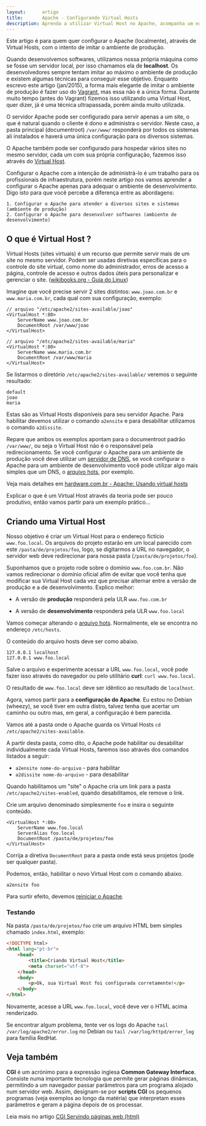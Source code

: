 ```yaml
---
layout:      artigo
title:       Apache - Configurando Virtual Hosts
description: Aprenda a utilizar Virtual Host no Apache, acompanha um exemplo prático.
---
```


Este artigo é para quem quer configurar o Apache (localmente), através de Virtual Hosts, com o intento de imitar o
ambiente de produção.

Quando desenvolvemos softwares, utilizamos nossa própria máquina como se fosse um servidor local, por isso chamamos ela
de __localhost__. Os desenvolvedores sempre tentam imitar ao máximo o ambiente de produção e existem algumas técnicas
para conseguir esse objetivo. Enquanto escrevo este artigo (jan/2015), a forma mais elegante de imitar o ambiente de
produção é fazer uso do [Vagrant](https://www.vagrantup.com/), mas essa não é a única forma. Durante
muito tempo (antes do Vagrant) fizemos isso utilizando uma Virtual Host, quer dizer, já é uma técnica ultrapassada, porém
ainda muito utilizada.

O servidor Apache pode ser configurado para servir apenas a um site, o que é natural quando o cliente é dono e administra
o servidor. Neste caso, a pasta principal (documentroot) `/var/www/` responderá por todos os sistemas ali instalados e
haverá uma única configuração para os diversos sistemas.

O Apache também pode ser configurado para hospedar vários sites no mesmo servidor, cada um com sua própria configuração,
fazemos isso através do [Virtual Host](http://httpd.apache.org/docs/2.4/).

Configurar o Apache com a intenção de administrá-lo é um trabalho para os profissionais de infraestrutura, porém neste
artigo nos vamos aprender a configurar o Apache apenas para adequar o ambiente de desenvolvimento. Digo isto para que
você percebe a diferença entre as abordagens:

    1. Configurar o Apache para atender a diversos sites e sistemas (ambiente de produção)
    2. Configurar o Apache para desenvolver softwares (ambiente de desenvolvimento)



O que é Virtual Host ?
---

Virtual Hosts (sites virtuais) é um recurso que permite servir mais de um site no mesmo servidor. Podem ser usadas
diretivas específicas para o controle do site virtual, como nome do administrador, erros de acesso a página, controle de
acesso e outros dados úteis para personalizar e gerenciar o site. ([wikibooks.org - Guia do Linux](http://pt.wikibooks.org/wiki/Guia_do_Linux/Avan%C3%A7ado/Apache/Virtual_Hosts))

Imagine que você precise servir 2 sites distintos: `www.joao.com.br` e `www.maria.com.br`, cada qual com sua configuração,
exemplo:

    // arquivo "/etc/apache2/sites-available/joao"
    <VirtualHost *:80>
        ServerName www.joao.com.br
        DocumentRoot /var/www/joao
    </VirtualHost>

    // arquivo "/etc/apache2/sites-available/maria"
    <VirtualHost *:80>
        ServerName www.maria.com.br
        DocumentRoot /var/www/maria
    </VirtualHost>

Se listarmos o diretório `/etc/apache2/sites-available/` veremos o seguinte resultado:

    default
    joao
    maria

Estas são as Virtual Hosts disponíveis para seu servidor Apache. Para habilitar devemos utilizar o comando `a2ensite` e
para desabilitar utilizamos o comando `a2dissite`.

Repare que ambos os exemplos apontam para o documentroot padrão `/var/www/`, ou seja o Virtual Host não é o responsável
pela redirecionamento. Se você configurar o Apache para um ambiente de produção você deve utilizar um
[servidor de DNS](http://pt.wikipedia.org/wiki/Domain_Name_System), se você configurar o Apache para um
ambiente de desenvolvimento você pode utilizar algo mais simples que um DNS, o [arquivo hots](/misc/arquivo-hosts/), por
exemplo.

Veja mais detalhes em
[hardware.com.br - Apache: Usando virtual hosts](http://www.hardware.com.br/dicas/apache-virtual-hosts.html)

Explicar o que é um Virtual Host através da teoria pode ser pouco produtivo, então vamos partir para um exemplo prático...


Criando uma Virtual Host
---

Nosso objetivo é criar um Virtual Host para o endereço fictício `www.foo.local`. Os arquivos do projeto estarão em um
local parecido com este `/pasta/de/projetos/foo`, logo, se digitarmos a URL no navegador, o servidor web deve
redirecionar para nossa pasta (`/pasta/de/projetos/foo`).

Suponhamos que o projeto rode sobre o domínio `www.foo.com.br`. Não vamos redirecionar o domínio oficial afim de evitar
que você tenha que modificar sua Virtual Host cada vez que precisar alternar entre a versão de produção e a de desenvolvimento.
Explico melhor:

- A versão de __produção__ responderá pela ULR `www.foo.com.br`

- A versão de __desenvolvimento__ responderá pela ULR `www.foo.local`

Vamos começar alterando o [arquivo hots](/misc/arquivo-hosts/). Normalmente, ele se encontra no endereço `/etc/hosts`.

O conteúdo do arquivo hosts deve ser como abaixo.

    127.0.0.1 localhost
    127.0.0.1 www.foo.local

Salve o arquivo e experimente acessar a URL `www.foo.local`, você pode fazer isso através do navegador ou pelo utilitário
__curl__: `curl www.foo.local`.

O resultado de `www.foo.local` deve ser idêntico ao resultado de `localhost`.

Agora, vamos partir para a __configuração do Apache__. Eu estou no Debian (wheezy), se você tiver em outra distro,
talvez tenha que acertar um caminho ou outro mas, em geral, a configuração é bem parecida.

Vamos até a pasta onde o Apache guarda os Virtual Hosts `cd /etc/apache2/sites-available`.

A partir desta pasta, como dito, o Apache pode habilitar ou desabilitar individualmente cada Virtual Hosts, faremos isso
através dos comandos listados a seguir:

- `a2ensite nome-do-arquivo` - para habilitar
- `a2dissite nome-do-arquivo` - para desabilitar

Quando habilitamos um "site" o Apache cria um link para a pasta `/etc/apache2/sites-enabled`, quando desabilitamos, ele
remove o link.

Crie um arquivo denominado simplesmente `foo` e insira o seguinte conteúdo.

    <VirtualHost *:80>
        ServerName www.foo.local
        ServerAlias foo.local
        DocumentRoot /pasta/de/projetos/foo
    </VirtualHost>

Corrija a diretiva `DocumentRoot` para a pasta onde está seus projetos (pode ser qualquer pasta).

Podemos, então, habilitar o novo Virtual Host com o comando abaixo.

    a2ensite foo

Para surtir efeito, devemos [reiniciar o Apache](/linux/apache-como-reiniciar-servidor-apache/).


### Testando

Na pasta `/pasta/de/projetos/foo` crie um arquivo HTML bem simples chamado `index.html`, exemplo:

```html
<!DOCTYPE html>
<html lang="pt-br">
    <head>
        <title>Criando Virtual Host</title>
        <meta charset="utf-8">
    </head>
    <body>
        <p>Ok, sua Virtual Host foi configurada corretamente!</p>
    </body>
</html>
```
Novamente, acesse a URL `www.foo.local`, você deve ver o HTML acima renderizado.

Se encontrar algum problema, tente ver os logs do Apache `tail /var/log/apache2/error.log` no Debian ou
`tail /var/log/httpd/error_log` para família RedHat.



Veja também
---

__CGI__ é um acrónimo para a expressão inglesa __Common Gateway Interface__. Consiste numa importante tecnologia que
permite gerar páginas dinâmicas, permitindo a um navegador passar parâmetros para um programa alojado num servidor web.
Assim, designam-se por __scripts CGI__ os pequenos programas (veja exemplos ao longo da matéria) que interpretam esses
parâmetros e geram a página depois de os processar.

Leia mais no artigo [CGI Servindo páginas web (html)](/misc/cgi-common-gateway-interface/)